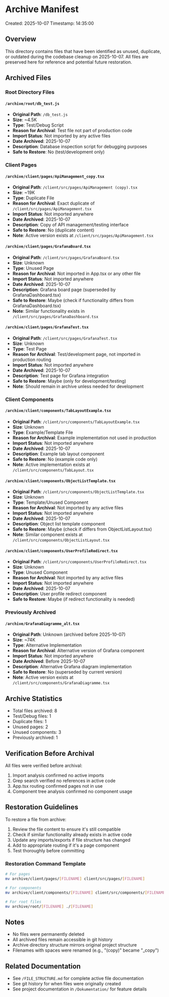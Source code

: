 # Archive Manifest

Created: 2025-10-07
Timestamp: 14:35:00

## Overview

This directory contains files that have been identified as unused, duplicate, or outdated during the codebase cleanup on 2025-10-07. All files are preserved here for reference and potential future restoration.

## Archived Files

### Root Directory Files

#### `/archive/root/db_test.js`
- **Original Path**: `/db_test.js`
- **Size**: ~4.5K
- **Type**: Test/Debug Script
- **Reason for Archival**: Test file not part of production code
- **Import Status**: Not imported by any active files
- **Date Archived**: 2025-10-07
- **Description**: Database inspection script for debugging purposes
- **Safe to Restore**: No (test/development only)

### Client Pages

#### `/archive/client/pages/ApiManagement_copy.tsx`
- **Original Path**: `/client/src/pages/ApiManagement (copy).tsx`
- **Size**: ~19K
- **Type**: Duplicate File
- **Reason for Archival**: Exact duplicate of `/client/src/pages/ApiManagement.tsx`
- **Import Status**: Not imported anywhere
- **Date Archived**: 2025-10-07
- **Description**: Copy of API management/testing interface
- **Safe to Restore**: No (duplicate content)
- **Note**: Active version exists at `/client/src/pages/ApiManagement.tsx`

#### `/archive/client/pages/GrafanaBoard.tsx`
- **Original Path**: `/client/src/pages/GrafanaBoard.tsx`
- **Size**: Unknown
- **Type**: Unused Page
- **Reason for Archival**: Not imported in App.tsx or any other file
- **Import Status**: Not imported anywhere
- **Date Archived**: 2025-10-07
- **Description**: Grafana board page (superseded by GrafanaDashboard.tsx)
- **Safe to Restore**: Maybe (check if functionality differs from GrafanaDashboard.tsx)
- **Note**: Similar functionality exists in `/client/src/pages/GrafanaDashboard.tsx`

#### `/archive/client/pages/GrafanaTest.tsx`
- **Original Path**: `/client/src/pages/GrafanaTest.tsx`
- **Size**: Unknown
- **Type**: Test Page
- **Reason for Archival**: Test/development page, not imported in production routing
- **Import Status**: Not imported anywhere
- **Date Archived**: 2025-10-07
- **Description**: Test page for Grafana integration
- **Safe to Restore**: Maybe (only for development/testing)
- **Note**: Should remain in archive unless needed for development

### Client Components

#### `/archive/client/components/TabLayoutExample.tsx`
- **Original Path**: `/client/src/components/TabLayoutExample.tsx`
- **Size**: Unknown
- **Type**: Example/Template File
- **Reason for Archival**: Example implementation not used in production
- **Import Status**: Not imported anywhere
- **Date Archived**: 2025-10-07
- **Description**: Example tab layout component
- **Safe to Restore**: No (example code only)
- **Note**: Active implementation exists at `/client/src/components/TabLayout.tsx`

#### `/archive/client/components/ObjectListTemplate.tsx`
- **Original Path**: `/client/src/components/ObjectListTemplate.tsx`
- **Size**: Unknown
- **Type**: Template/Unused Component
- **Reason for Archival**: Not imported by any active files
- **Import Status**: Not imported anywhere
- **Date Archived**: 2025-10-07
- **Description**: Object list template component
- **Safe to Restore**: Maybe (check if differs from ObjectListLayout.tsx)
- **Note**: Similar component exists at `/client/src/components/ObjectListLayout.tsx`

#### `/archive/client/components/UserProfileRedirect.tsx`
- **Original Path**: `/client/src/components/UserProfileRedirect.tsx`
- **Size**: Unknown
- **Type**: Unused Component
- **Reason for Archival**: Not imported by any active files
- **Import Status**: Not imported anywhere
- **Date Archived**: 2025-10-07
- **Description**: User profile redirect component
- **Safe to Restore**: Maybe (if redirect functionality is needed)

### Previously Archived

#### `/archive/GrafanaDiagramme_alt.tsx`
- **Original Path**: Unknown (archived before 2025-10-07)
- **Size**: ~74K
- **Type**: Alternative Implementation
- **Reason for Archival**: Alternative version of Grafana component
- **Import Status**: Not imported anywhere
- **Date Archived**: Before 2025-10-07
- **Description**: Alternative Grafana diagram implementation
- **Safe to Restore**: No (superseded by current version)
- **Note**: Active version exists at `/client/src/components/GrafanaDiagramme.tsx`

## Archive Statistics

- Total files archived: 8
- Test/Debug files: 1
- Duplicate files: 1
- Unused pages: 2
- Unused components: 3
- Previously archived: 1

## Verification Before Archival

All files were verified before archival:
1. Import analysis confirmed no active imports
2. Grep search verified no references in active code
3. App.tsx routing confirmed pages not in use
4. Component tree analysis confirmed no component usage

## Restoration Guidelines

To restore a file from archive:

1. Review the file content to ensure it's still compatible
2. Check if similar functionality already exists in active code
3. Update any imports/exports if file structure has changed
4. Add to appropriate routing if it's a page component
5. Test thoroughly before committing

### Restoration Command Template

```bash
# For pages
mv archive/client/pages/[FILENAME] client/src/pages/[FILENAME]

# For components
mv archive/client/components/[FILENAME] client/src/components/[FILENAME]

# For root files
mv archive/root/[FILENAME] ./[FILENAME]
```

## Notes

- No files were permanently deleted
- All archived files remain accessible in git history
- Archive directory structure mirrors original project structure
- Filenames with spaces were renamed (e.g., "(copy)" became "_copy")

## Related Documentation

- See `/FILE_STRUCTURE.md` for complete active file documentation
- See git history for when files were originally created
- See project documentation in `/Dokumentation/` for feature details
